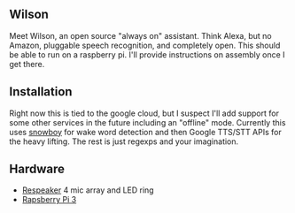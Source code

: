 Wilson
---

Meet Wilson, an open source "always on" assistant. Think Alexa, but no Amazon, pluggable speech recognition, and completely open. This should be able to run on a raspberry pi. I'll provide instructions on assembly once I get there.

## Installation
Right now this is tied to the google cloud, but I suspect I'll add support for some other services in the future including an "offline" mode. Currently this uses [snowboy](https://github.com/Kitt-AI/snowboy) for wake word detection and then Google TTS/STT APIs for the heavy lifting. The rest is just regexps and your imagination.

## Hardware
* [Respeaker](https://respeaker.io/4_mic_array/) 4 mic array and LED ring
* [Rapsberry Pi 3](https://www.raspberrypi.org/products/raspberry-pi-3-model-b-plus/)
